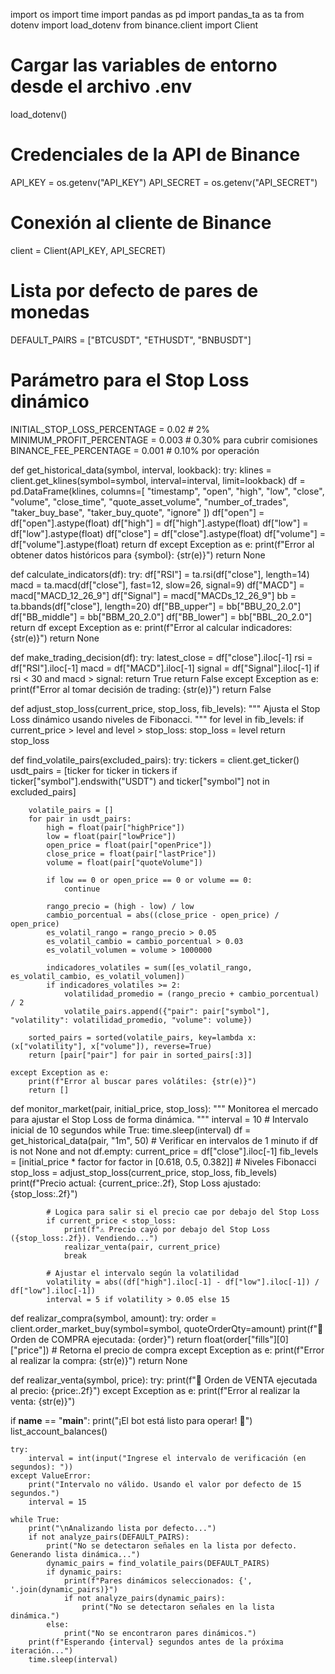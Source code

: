 import os
import time
import pandas as pd
import pandas_ta as ta
from dotenv import load_dotenv
from binance.client import Client

# Cargar las variables de entorno desde el archivo .env
load_dotenv()

# Credenciales de la API de Binance
API_KEY = os.getenv("API_KEY")
API_SECRET = os.getenv("API_SECRET")

# Conexión al cliente de Binance
client = Client(API_KEY, API_SECRET)

# Lista por defecto de pares de monedas
DEFAULT_PAIRS = ["BTCUSDT", "ETHUSDT", "BNBUSDT"]

# Parámetro para el Stop Loss dinámico
INITIAL_STOP_LOSS_PERCENTAGE = 0.02  # 2%
MINIMUM_PROFIT_PERCENTAGE = 0.003  # 0.30% para cubrir comisiones
BINANCE_FEE_PERCENTAGE = 0.001  # 0.10% por operación

def get_historical_data(symbol, interval, lookback):
    try:
        klines = client.get_klines(symbol=symbol, interval=interval, limit=lookback)
        df = pd.DataFrame(klines, columns=[
            "timestamp", "open", "high", "low", "close", "volume",
            "close_time", "quote_asset_volume", "number_of_trades",
            "taker_buy_base", "taker_buy_quote", "ignore"
        ])
        df["open"] = df["open"].astype(float)
        df["high"] = df["high"].astype(float)
        df["low"] = df["low"].astype(float)
        df["close"] = df["close"].astype(float)
        df["volume"] = df["volume"].astype(float)
        return df
    except Exception as e:
        print(f"Error al obtener datos históricos para {symbol}: {str(e)}")
        return None

def calculate_indicators(df):
    try:
        df["RSI"] = ta.rsi(df["close"], length=14)
        macd = ta.macd(df["close"], fast=12, slow=26, signal=9)
        df["MACD"] = macd["MACD_12_26_9"]
        df["Signal"] = macd["MACDs_12_26_9"]
        bb = ta.bbands(df["close"], length=20)
        df["BB_upper"] = bb["BBU_20_2.0"]
        df["BB_middle"] = bb["BBM_20_2.0"]
        df["BB_lower"] = bb["BBL_20_2.0"]
        return df
    except Exception as e:
        print(f"Error al calcular indicadores: {str(e)}")
        return None

def make_trading_decision(df):
    try:
        latest_close = df["close"].iloc[-1]
        rsi = df["RSI"].iloc[-1]
        macd = df["MACD"].iloc[-1]
        signal = df["Signal"].iloc[-1]
        if rsi < 30 and macd > signal:
            return True
        return False
    except Exception as e:
        print(f"Error al tomar decisión de trading: {str(e)}")
        return False

def adjust_stop_loss(current_price, stop_loss, fib_levels):
    """
    Ajusta el Stop Loss dinámico usando niveles de Fibonacci.
    """
    for level in fib_levels:
        if current_price > level and level > stop_loss:
            stop_loss = level
    return stop_loss

def find_volatile_pairs(excluded_pairs):
    try:
        tickers = client.get_ticker()
        usdt_pairs = [ticker for ticker in tickers if ticker["symbol"].endswith("USDT") and ticker["symbol"] not in excluded_pairs]

        volatile_pairs = []
        for pair in usdt_pairs:
            high = float(pair["highPrice"])
            low = float(pair["lowPrice"])
            open_price = float(pair["openPrice"])
            close_price = float(pair["lastPrice"])
            volume = float(pair["quoteVolume"])

            if low == 0 or open_price == 0 or volume == 0:
                continue

            rango_precio = (high - low) / low
            cambio_porcentual = abs((close_price - open_price) / open_price)
            es_volatil_rango = rango_precio > 0.05
            es_volatil_cambio = cambio_porcentual > 0.03
            es_volatil_volumen = volume > 1000000

            indicadores_volatiles = sum([es_volatil_rango, es_volatil_cambio, es_volatil_volumen])
            if indicadores_volatiles >= 2:
                volatilidad_promedio = (rango_precio + cambio_porcentual) / 2
                volatile_pairs.append({"pair": pair["symbol"], "volatility": volatilidad_promedio, "volume": volume})

        sorted_pairs = sorted(volatile_pairs, key=lambda x: (x["volatility"], x["volume"]), reverse=True)
        return [pair["pair"] for pair in sorted_pairs[:3]]

    except Exception as e:
        print(f"Error al buscar pares volátiles: {str(e)}")
        return []

def monitor_market(pair, initial_price, stop_loss):
    """
    Monitorea el mercado para ajustar el Stop Loss de forma dinámica.
    """
    interval = 10  # Intervalo inicial de 10 segundos
    while True:
        time.sleep(interval)
        df = get_historical_data(pair, "1m", 50)  # Verificar en intervalos de 1 minuto
        if df is not None and not df.empty:
            current_price = df["close"].iloc[-1]
            fib_levels = [initial_price * factor for factor in [0.618, 0.5, 0.382]]  # Niveles Fibonacci
            stop_loss = adjust_stop_loss(current_price, stop_loss, fib_levels)
            print(f"Precio actual: {current_price:.2f}, Stop Loss ajustado: {stop_loss:.2f}")

            # Logica para salir si el precio cae por debajo del Stop Loss
            if current_price < stop_loss:
                print(f"⚠️ Precio cayó por debajo del Stop Loss ({stop_loss:.2f}). Vendiendo...")
                realizar_venta(pair, current_price)
                break

            # Ajustar el intervalo según la volatilidad
            volatility = abs((df["high"].iloc[-1] - df["low"].iloc[-1]) / df["low"].iloc[-1])
            interval = 5 if volatility > 0.05 else 15

def realizar_compra(symbol, amount):
    try:
        order = client.order_market_buy(symbol=symbol, quoteOrderQty=amount)
        print(f"🛒 Orden de COMPRA ejecutada: {order}")
        return float(order["fills"][0]["price"])  # Retorna el precio de compra
    except Exception as e:
        print(f"Error al realizar la compra: {str(e)}")
        return None

def realizar_venta(symbol, price):
    try:
        print(f"🛒 Orden de VENTA ejecutada al precio: {price:.2f}")
    except Exception as e:
        print(f"Error al realizar la venta: {str(e)}")

if __name__ == "__main__":
    print("¡El bot está listo para operar! 🚀")
    list_account_balances()

    try:
        interval = int(input("Ingrese el intervalo de verificación (en segundos): "))
    except ValueError:
        print("Intervalo no válido. Usando el valor por defecto de 15 segundos.")
        interval = 15

    while True:
        print("\nAnalizando lista por defecto...")
        if not analyze_pairs(DEFAULT_PAIRS):
            print("No se detectaron señales en la lista por defecto. Generando lista dinámica...")
            dynamic_pairs = find_volatile_pairs(DEFAULT_PAIRS)
            if dynamic_pairs:
                print(f"Pares dinámicos seleccionados: {', '.join(dynamic_pairs)}")
                if not analyze_pairs(dynamic_pairs):
                    print("No se detectaron señales en la lista dinámica.")
            else:
                print("No se encontraron pares dinámicos.")
        print(f"Esperando {interval} segundos antes de la próxima iteración...")
        time.sleep(interval)
